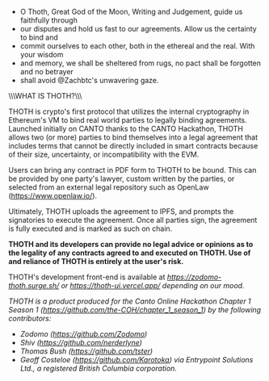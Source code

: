 - O Thoth, Great God of the Moon, Writing and Judgement, guide us faithfully through
- our disputes and hold us fast to our agreements. Allow us the certainty to bind and
- commit ourselves to each other, both in the ethereal and the real. With your wisdom
- and memory, we shall be sheltered from rugs, no pact shall be forgotten and no betrayer
- shall avoid @Zachbtc's unwavering gaze.

\\\\\WHAT IS THOTH?\\\\\

THOTH is crypto's first protocol that utilizes the internal cryptography in Ethereum's VM to bind 
real world parties to legally binding agreements. Launched initially on CANTO thanks to the CANTO 
Hackathon, THOTH allows two (or more) parties to bind themselves into a legal agreement that includes
terms that cannot be directly included in smart contracts because of their size, uncertainty, or 
incompatibility with the EVM.

Users can bring any contract in PDF form to THOTH to be bound. This can be provided by one party's 
lawyer, custom written by the parties, or selected from an external legal repository such as OpenLaw 
(https://www.openlaw.io/).

Ultimately, THOTH uploads the agreement to IPFS, and prompts the signatories to execute the agreement. 
Once all parties sign, the agreement is fully executed and is marked as such on chain.

<b>THOTH and its developers can provide no legal advice or opinions as to the legality of any contracts 
  agreed to and executed on THOTH. Use of and reliance of THOTH is entirely at the user's risk.</b>

THOTH's development front-end is available at <i>https://zodomo-thoth.surge.sh/ <i/> or 
<i>https://thoth-ui.vercel.app/<i/> depending on our mood.

THOTH is a product produced for the Canto Online Hackathon Chapter 1 Season 1 
(<i>https://github.com/the-COH/chapter_1_season_1<i/>) by the following contributors:
- Zodomo <i>(https://github.com/Zodomo<i/>)
- Shiv (<i>https://github.com/nerderlyne<i/>)
- Thomas Bush (<i>https://github.com/tster<i/>)
- Geoff Costeloe (<i>https://github.com/Karotoka<i/>) via Entrypoint Solutions Ltd., a 
registered British Columbia corporation.
